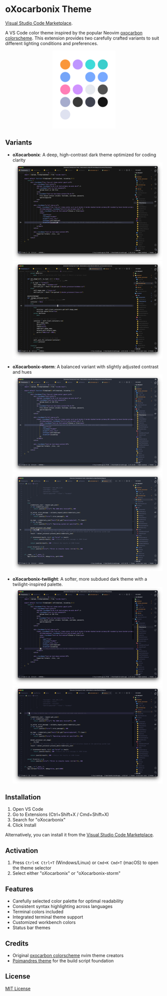 # oXocarbonix Theme

[Visual Studio Code Marketplace](https://marketplace.visualstudio.com/items?itemName=RonitGandhi.oxocarbonix).

A VS Code color theme inspired by the popular Neovim [oxocarbon colorscheme](https://github.com/nyoom-engineering/oxocarbon.nvim). This extension provides two carefully crafted variants to suit different lighting conditions and preferences.

<p align="middle">
  <img src="https://github.com/ronit18/oXocarbonix-vsc/blob/main/assets/dots.png?raw=true" width="200" />
</p>

## Variants

-   **oXocarbonix**: A deep, high-contrast dark theme optimized for coding clarity
    ![js-ss](https://github.com/ronit18/oXocarbonix-vsc/blob/main/assets/ss-js.png?raw=true)
    ![py-ss](https://github.com/ronit18/oXocarbonix-vsc/blob/main/assets/ss-py.png?raw=true)

-   **oXocarbonix-storm**: A balanced variant with slightly adjusted contrast and hues
    ![js-ss-storm](https://github.com/ronit18/oXocarbonix-vsc/blob/main/assets/ss-js-storm.png?raw=true)
    ![python-ss-storm](https://github.com/ronit18/oXocarbonix-vsc/blob/main/assets/ss-py-storm.png?raw=true)

-   **oXocarbonix-twilight**: A softer, more subdued dark theme with a twilight-inspired palette.
    ![js-ss-twilight](https://raw.githubusercontent.com/ronit18/oXocarbonix-vsc/refs/heads/main/assets/ss-js-twilight.png?raw=true)
    ![py-ss-twilight](https://raw.githubusercontent.com/ronit18/oXocarbonix-vsc/refs/heads/main/assets/ss-py-twilight.png?raw=true)

## Installation

1. Open VS Code
2. Go to Extensions (Ctrl+Shift+X / Cmd+Shift+X)
3. Search for "oXocarbonix"
4. Click Install

Alternatively, you can install it from the [Visual Studio Code Marketplace](https://marketplace.visualstudio.com/items?itemName=RonitGandhi.oxocarbonix).

## Activation

1. Press `Ctrl+K Ctrl+T` (Windows/Linux) or `Cmd+K Cmd+T` (macOS) to open the theme selector
2. Select either "oXocarbonix" or "oXocarbonix-storm"

## Features

-   Carefully selected color palette for optimal readability
-   Consistent syntax highlighting across languages
-   Terminal colors included
-   Integrated terminal theme support
-   Customized workbench colors
-   Status bar themes

## Credits

-   Original [oxocarbon colorscheme](https://github.com/nyoom-engineering/oxocarbon.nvim) nvim theme creators
-   [Poimandres theme](https://github.com/drcmda/poimandres-theme) for the build script foundation

## License

[MIT License](LICENSE)
